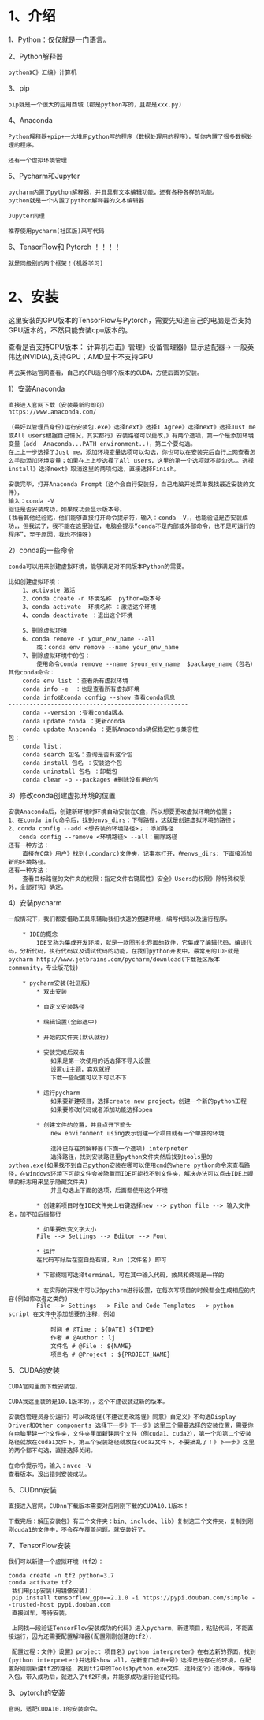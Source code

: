 # 1、介绍

1、Python：仅仅就是一门语言。

2、Python解释器

    python》C》汇编》计算机

3、pip

    pip就是一个很大的应用商城（都是python写的，且都是xxx.py)

4、Anaconda

    Python解释器+pip+一大堆用python写的程序（数据处理用的程序），帮你内置了很多数据处理的程序。

    还有一个虚拟环境管理

5、Pycharm和Jupyter

    pycharm内置了python解释器，并且具有文本编辑功能，还有各种各样的功能。
    python就是一个内置了python解释器的文本编辑器

    Jupyter同理

    推荐使用pycharm(社区版)来写代码

6、TensorFlow和 Pytorch ！！！！

    就是同级别的两个框架！(机器学习)
    
# 2、安装


这里安装的GPU版本的TensorFlow与Pytorch，需要先知道自己的电脑是否支持GPU版本的，不然只能安装cpu版本的。

查看是否支持GPU版本：
    计算机右击》管理》设备管理器》显示适配器->
    一般英伟达(NVIDIA),支持GPU；AMD显卡不支持GPU

    再去英伟达官网查看，自己的GPU适合哪个版本的CUDA，方便后面的安装。


1）安装Anaconda

    直接进入官网下载（安装最新的即可）
    https://www.anaconda.com/

    （最好以管理员身份)运行安装包.exe》选择next》选择I Agree》选择next》选择Just me或All users根据自己情况，其实都行》安装路径可以更改，》有两个选项，第一个是添加环境变量（add  Anaconda...PATH environment..)，第二个要勾选。
    在上上一步选择了Just me，添加环境变量选项可以勾选，你也可以在安装完后自行上网查看怎么手动添加环境变量；如果在上上步选择了All users，这里的第一个选项就不能勾选。。选择install》选择next》取消这里的两项勾选，直接选择Finish。

    安装完毕，打开Anaconda Prompt（这个会自行安装好，自己电脑开始菜单找找最近安装的文件），
    输入：conda -V
    验证是否安装成功，如果成功会显示版本号。
    (我看其他经验贴，他们能够直接打开命令提示符，输入：conda -V，，也能验证是否安装成功，，但我试了，我不能在这里验证，电脑会提示“conda不是内部或外部命令，也不是可运行的程序”，至于原因，我也不懂呀)

2）conda的一些命令

    conda可以用来创建虚拟环境，能够满足对不同版本Python的需要。

    比如创建虚拟环境：
        1、activate 激活
        2、conda create -n 环境名称  python=版本号
        3、conda activate  环境名称 ：激活这个环境
        4、conda deactivate ：退出这个环境

        5、删除虚拟环境
        6、conda remove -n your_env_name --all
            或：conda env remove --name your_env_name
        7、删除虚拟环境中的包：
            使用命令conda remove --name $your_env_name  $package_name（包名）
    其他conda命令：
        conda env list ：查看所有虚拟环境
        conda info -e  ：也是查看所有虚拟环境
        conda info或conda config --show 查看conda信息
    ---------------------------------------------------
        conda --version :查看conda版本
        conda update conda ：更新conda
        conda update Anaconda ：更新Anaconda确保稳定性与兼容性
    包：
        conda list：
        conda search 包名：查询是否有这个包
        conda install 包名 ：安装这个包
        conda uninstall 包名 ：卸载包
        conda clear -p --packages #删除没有用的包
    
3）修改conda创建虚拟环境的位置

    安装Anaconda后，创建新环境时环境自动安装在C盘，所以想要更改虚拟环境的位置；
    1、在conda info命令后，找到envs_dirs：下有路径，这就是创建虚拟环境的路径；
    2、conda config --add <想安装的环境路径>；：添加路径
       conda config --remove <环境路径> --all：删除路径
    还有一种方法：
        直接在C盘》用户》找到(.condarc)文件夹，记事本打开，在envs_dirs: 下直接添加新的环境路径。
    还有一种方法：
        查看目标路径的文件夹的权限：指定文件右键属性》安全》Users的权限》除特殊权限外，全部打钩》确定。

4）安装pycharm

    一般情况下，我们都要借助工具来辅助我们快速的搭建环境，编写代码以及运行程序。

        * IDE的概念
            IDE又称为集成开发环境，就是一款图形化界面的软件，它集成了编辑代码，编译代码，分析代码，执行代码以及调试代码的功能，在我们python开发中，最常用的IDE就是pycharm http://www.jetbrains.com/pycharm/download(下载社区版本 community，专业版花钱)
        
        * pycharm安装(社区版)
            * 双击安装

            * 自定义安装路径

            * 编辑设置(全部选中)

            * 开始的文件夹(默认就行)

            * 安装完成后双击
                如果是第一次使用的话选择不导入设置
                设置ui主题，喜欢就好
                下载一些配置可以下可以不下

            * 运行pycharm
                如果要新建项目，选择create new project，创建一个新的python工程
                如果要修改代码或者添加功能选择open

            * 创建文件的位置，并且点开下箭头
                new environment using表示创建一个项目就有一个单独的环境

                选择已存在的解释器(下面一个选项) interpreter
                选择路径，找到安装路径里python文件夹然后找到tools里的python.exe(如果找不到自己python安装在哪可以使用cmd的where python命令来查看路径，在windows环境下可能文件会被隐藏而IDE可能找不到文件夹，解决办法可以点击IDE上眼睛的标志用来显示隐藏文件夹)
                并且勾选上下面的选项，后面都使用这个环境
            
            * 创建新项目时在IDE文件夹上右键选择new --> python file --> 输入文件名，加不加后缀都行

            * 如果要改变文字大小
            File --> Settings --> Editor --> Font

            * 运行
            在代码写好后在空白处右键，Run (文件名) 即可

            * 下部终端可选择terminal，可在其中输入代码，效果和终端是一样的

            * 在实际的开发中可以对pycharm进行设置，在每次写项目的时候都会生成相应的内容(例如修改者之类的)
            File --> Settings --> File and Code Templates --> python script 在文件中添加想要的注释，例如
                ```
                时间 # @Time : ${DATE} ${TIME}
                作者 # @Author : lj
                文件名 # @File : ${NAME}
                项目名 # @Project : ${PROJECT_NAME}

5、CUDA的安装

    CUDA官网里面下载安装包。

    CUDA我这里装的是10.1版本的，，这个不建议装过新的版本。

    安装包管理员身份运行》可以改路径(不建议更改路径》同意》自定义》不勾选Display Driver和Other components 选择下一步》下一步》这里三个需要选择的安装位置，需要你在电脑里建一个文件夹，文件夹里面新建两个文件（例cuda1、cuda2），第一个和第二个安装路径就放在cuda1文件下，第三个安装路径就放在cuda2文件下，不要搞乱了！》下一步》这里的两个都不勾选，直接选择关闭。

    在命令提示符，输入：nvcc -V
    查看版本，没出错则安装成功。

6、CUDnn安装

    直接进入官网，CUDnn下载版本需要对应刚刚下载的CUDA10.1版本！

    下载完后：解压安装包》有三个文件夹：bin、include、lib》复制这三个文件夹，复制到刚刚cuda1的文件中，不会存在覆盖问题。就安装好了。

7、TensorFlow安装

    我们可以新建一个虚拟环境（tf2）：

    conda create -n tf2 python=3.7
    conda activate tf2
     我们用pip安装(用镜像安装)：
     pip install tensorflow_gpu==2.1.0 -i https://pypi.douban.com/simple --trusted-host pypi.douban.com
     直接回车，等待安装。

     上网找一段验证TensorFlow安装成功的代码》进入pycharm，新建项目，粘贴代码，不能直接运行，因为还需要配置解释器(配置刚刚创建的tf2).

     配置过程：文件》设置》project 项目名》python interpreter》在右边新的界面，找到(python interpreter)并选择show all，在新窗口点击+号》选择已经存在的环境，在配置好刚刚新建tf2的路径，找到tf2中的Tools》python.exe文件，选择这个》选择ok，等待导入包，带入成功后，就进入了tf2环境，并能够成功运行验证代码。

8、pytorch的安装

    官网，适配CUDA10.1的安装命令。









    
